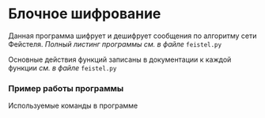 # Блочное шифрование

Данная программа шифрует и дешифрует сообщения по алгоритму сети Фейстеля. *Полный листинг программы см. в файле* `feistel.py`

Основные действия функций записаны в документации к каждой функции *см. в файле* `feistel.py`

### Пример работы программы

Используемые команды в программе
